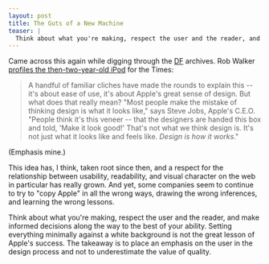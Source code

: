 ```yaml
---
layout: post
title: The Guts of a New Machine
teaser: |
  Think about what you're making, respect the user and the reader, and make informed decisions along the way to the best of your ability.
---
```


Came across this again while digging through the [DF](http://daringfireball.net/) archives. Rob Walker [profiles the then-two-year-old iPod](http://www.nytimes.com/2003/11/30/magazine/30IPOD.html?pagewanted=all) for the Times:

> A handful of familiar cliches have made the rounds to explain this -- it's about ease of use, it's about Apple's great sense of design. But what does that really mean? "Most people make the mistake of thinking design is what it looks like," says Steve Jobs, Apple's C.E.O. "People think it's this veneer -- that the designers are handed this box and told, 'Make it look good!' That's not what we think design is. It's not just what it looks like and feels like. <em>Design is how it works</em>."

(Emphasis mine.)

This idea has, I think, taken root since then, and a respect for the relationship between usability, readability, and visual character on the web in particular has really grown. And yet, some companies seem to continue to try to "copy Apple" in all the wrong ways, drawing the wrong inferences, and learning the wrong lessons.

Think about what you're making, respect the user and the reader, and make informed decisions along the way to the best of your ability. Setting everything minimally against a white background is not the great lesson of Apple's success. The takeaway is to place an emphasis on the user in the design process and not to underestimate the value of quality.
